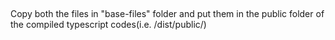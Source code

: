 ## 
Copy both the files in "base-files" folder and put them in the public folder of the compiled typescript codes(i.e. /dist/public/)